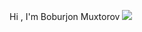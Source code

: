 Hi , I'm  Boburjon Muxtorov 	<img src="https://media0.giphy.com/media/v1.Y2lkPTc5MGI3NjEx…MzQ2ZDFjZGQxMSZjdD1n/jsHXlTn1O2NOuAHB7A/giphy.gif" class="hand">
